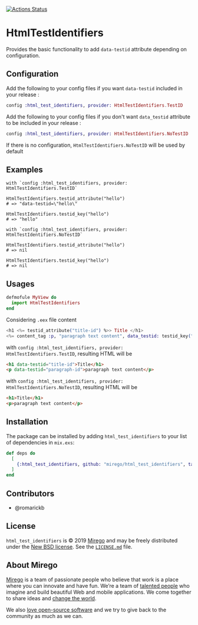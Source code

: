 [![Actions Status](https://github.com/mirego/html_test_identifiers/workflows/CI/badge.svg?branch%3Amaster)](https://github.com/mirego/html_test_identifiers/actions)

# HtmlTestIdentifiers

Provides the basic functionality to add `data-testid` attribute depending on configuration.

## Configuration

Add the following to your config files if you want `data-testid` included in your release :

```elixir
config :html_test_identifiers, provider: HtmlTestIdentifiers.TestID
```

Add the following to your config files if you don't want `data_testid` attribute to be included in your release :

```elixir
config :html_test_identifiers, provider: HtmlTestIdentifiers.NoTestID
```

If there is no configuration, `HtmlTestIdentifiers.NoTestID` will be used by default

## Examples

    with `config :html_test_identifiers, provider: HtmlTestIdentifiers.TestID`

    HtmlTestIdentifiers.testid_attribute("hello")
    # => "data-testid=\"hello\"

    HtmlTestIdentifiers.testid_key("hello")
    # => "hello"

    with `config :html_test_identifiers, provider: HtmlTestIdentifiers.NoTestID`

    HtmlTestIdentifiers.testid_attribute("hello")
    # => nil

    HtmlTestIdentifiers.testid_key("hello")
    # => nil

## Usages

```elixir
defmofule MyView do
  import HtmlTestIdentifiers
end
```

Considering `.eex` file content

```elixir
<h1 <%= testid_attribute("title-id") %>> Title </h1>
<%= content_tag :p, "paragraph text content", data_testid: testid_key("paragraph-id") %>
```

with `config :html_test_identifiers, provider: HtmlTestIdentifiers.TestID`, resulting HTML will be

```html
<h1 data-testid="title-id">Title</h1>
<p data-testid="paragraph-id">paragraph text content</p>
```

with `config :html_test_identifiers, provider: HtmlTestIdentifiers.NoTestID`, resulting HTML will be

```html
<h1>Title</h1>
<p>paragraph text content</p>
```

## Installation

The package can be installed by adding `html_test_identifiers` to your list of dependencies in `mix.exs`:

```elixir
def deps do
  [
    {:html_test_identifiers, github: "mirego/html_test_identifiers", tag: "v0.1.0"}
  ]
end
```

## Contributors

- @romarickb

## License

`html_test_identifiers` is © 2019 [Mirego](https://www.mirego.com) and may be freely distributed under the [New BSD license](http://opensource.org/licenses/BSD-3-Clause). See the [`LICENSE.md`](https://github.com/mirego/html_test_identifiers/blob/master/LICENSE.md) file.

## About Mirego

[Mirego](https://www.mirego.com) is a team of passionate people who believe that work is a place where you can innovate and have fun. We’re a team of [talented people](https://life.mirego.com) who imagine and build beautiful Web and mobile applications. We come together to share ideas and [change the world](http://www.mirego.org).

We also [love open-source software](https://open.mirego.com) and we try to give back to the community as much as we can.
